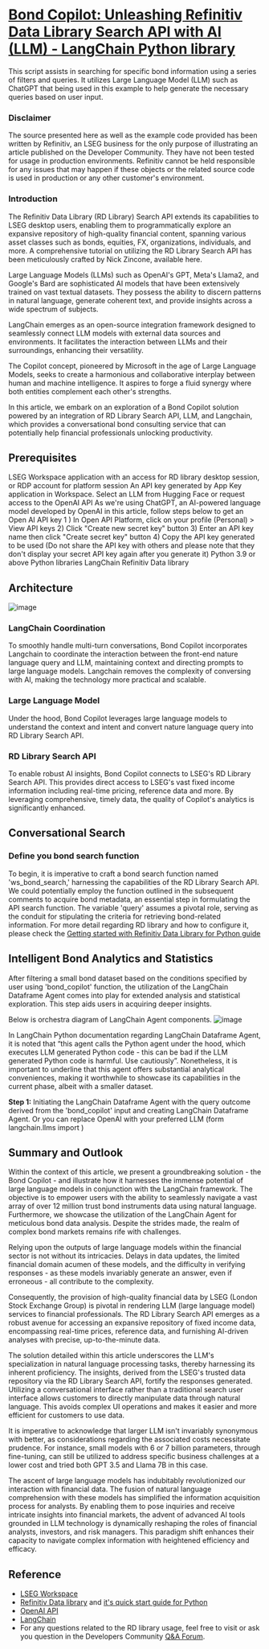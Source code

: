 # [Bond Copilot: Unleashing Refinitiv Data Library Search API with AI (LLM) - LangChain Python library](https://developers.refinitiv.com/en/article-catalog/article/bond-copilot--unleashing-rd-lib-search-api-with-ai-llm-langchain)
This script assists in searching for specific bond information using a series of filters and queries. It utilizes Large Language Model (LLM) such as ChatGPT that being used in this example to help generate the necessary queries based on user input.

### Disclaimer
The source presented here as well as the example code provided has been written by Refinitiv, an LSEG business for the only purpose of illustrating an article published on the Developer Community. They have not been tested for usage in production environments. Refinitiv cannot be held responsible for any issues that may happen if these objects or the related source code is used in production or any other customer's environment.

### Introduction
The Refinitiv Data Library (RD Library) Search API extends its capabilities to LSEG desktop users, enabling them to programmatically explore an expansive repository of high-quality financial content, spanning various asset classes such as bonds, equities, FX, organizations, individuals, and more. A comprehensive tutorial on utilizing the RD Library Search API has been meticulously crafted by Nick Zincone, available here.

Large Language Models (LLMs) such as OpenAI's GPT, Meta's Llama2, and Google's Bard are sophisticated AI models that have been extensively trained on vast textual datasets. They possess the ability to discern patterns in natural language, generate coherent text, and provide insights across a wide spectrum of subjects.

LangChain emerges as an open-source integration framework designed to seamlessly connect LLM models with external data sources and environments. It facilitates the interaction between LLMs and their surroundings, enhancing their versatility.

The Copilot concept, pioneered by Microsoft in the age of Large Language Models, seeks to create a harmonious and collaborative interplay between human and machine intelligence. It aspires to forge a fluid synergy where both entities complement each other's strengths.

In this article, we embark on an exploration of a Bond Copilot solution powered by an integration of RD Library Search API, LLM, and Langchain, which provides a conversational bond consulting service that can potentially help financial professionals unlocking productivity.

## Prerequisites
LSEG Workspace application with an access for RD library desktop session, or RDP account for platform session
An API key generated by App Key application in Workspace.
Select an LLM from Hugging Face or request access to the OpenAI API
As we're using ChatGPT, an AI-powered language model developed by OpenAI in this article, follow steps below to get an Open AI API key
1 ) In Open API Platform, click on your profile (Personal) > View API keys
2) Click "Create new secret key" button
3) Enter an API key name then click "Create secret key" button
4) Copy the API key generated to be used (Do not share the API key with others and please note that they don't display your secret API key again after you generate it)
Python 3.9 or above
Python libraries
LangChain
Refinitiv Data library

## Architecture
![image](https://github.com/Refinitiv-API-Samples/Article.RD.Python.BondCopilot/assets/89068039/3058a488-716f-459b-8270-6a85ba2e2953)

### LangChain Coordination
To smoothly handle multi-turn conversations, Bond Copilot incorporates Langchain to coordinate the interaction between the front-end nature language query and LLM, maintaining context and directing prompts to large language models. Langchain removes the complexity of conversing with AI, making the technology more practical and scalable.

### Large Language Model
Under the hood, Bond Copilot leverages large language models to understand the context and intent and convert nature language query into RD Library Search API.

### RD Library Search API
To enable robust AI insights, Bond Copilot connects to LSEG's RD Library Search API. This provides direct access to LSEG's vast fixed income information including real-time pricing, reference data and more. By leveraging comprehensive, timely data, the quality of Copilot's analytics is significantly enhanced.

## Conversational Search
### Define you bond search function
To begin, it is imperative to craft a bond search function named 'ws_bond_search,' harnessing the capabilities of the RD Library Search API. We could potentially employ the function outlined in the subsequent comments to acquire bond metadata, an essential step in formulating the API search function. The variable 'query' assumes a pivotal role, serving as the conduit for stipulating the criteria for retrieving bond-related information.
For more detail regarding RD library and how to configure it, please check the [Getting started with Refinitiv Data Library for Python guide](https://developers.refinitiv.com/en/api-catalog/refinitiv-data-platform/refinitiv-data-library-for-python/quick-start#getting-started-with-python)

## Intelligent Bond Analytics and Statistics
After filtering a small bond dataset based on the conditions specified by user using 'bond_copilot' function, the utilization of the LangChain Dataframe Agent comes into play for extended analysis and statistical exploration. This step aids users in acquiring deeper insights.

Below is orchestra diagram of LangChain Agent components.
![image](https://github.com/Refinitiv-API-Samples/Article.RD.Python.BondCopilot/assets/89068039/81ed0d4b-661c-457f-b32d-0b19b79eb745)

In LangChain Python documentation regarding LangChain Dataframe Agent, it is noted that “this agent calls the Python agent under the hood, which executes LLM generated Python code - this can be bad if the LLM generated Python code is harmful. Use cautiously”. Nonetheless, it is important to underline that this agent offers substantial analytical conveniences, making it worthwhile to showcase its capabilities in the current phase, albeit with a smaller dataset.

**Step 1:** Initiating the LangChain Dataframe Agent with the query outcome derived from the 'bond_copilot' input and creating LangChain Dataframe Agent.
Or you can replace OpenAI with your preferred LLM (form langchain.llms import <your preferred LLM>)
## Summary and Outlook
Within the context of this article, we present a groundbreaking solution - the Bond Copilot - and illustrate how it harnesses the immense potential of large language models in conjunction with the LangChain framework. The objective is to empower users with the ability to seamlessly navigate a vast array of over 12 million trust bond instruments data using natural language. Furthermore, we showcase the utilization of the LangChain Agent for meticulous bond data analysis. Despite the strides made, the realm of complex bond markets remains rife with challenges.

Relying upon the outputs of large language models within the financial sector is not without its intricacies. Delays in data updates, the limited financial domain acumen of these models, and the difficulty in verifying responses - as these models invariably generate an answer, even if erroneous - all contribute to the complexity.

Consequently, the provision of high-quality financial data by LSEG (London Stock Exchange Group) is pivotal in rendering LLM (large language model) services to financial professionals. The RD Library Search API emerges as a robust avenue for accessing an expansive repository of fixed income data, encompassing real-time prices, reference data, and furnishing AI-driven analyses with precise, up-to-the-minute data.

The solution detailed within this article underscores the LLM's specialization in natural language processing tasks, thereby harnessing its inherent proficiency. The insights, derived from the LSEG's trusted data repository via the RD Library Search API, fortify the responses generated.
Utilizing a conversational interface rather than a traditional search user interface allows customers to directly manipulate data through natural language. This avoids complex UI operations and makes it easier and more efficient for customers to use data.

It is imperative to acknowledge that larger LLM isn't invariably synonymous with better, as considerations regarding the associated costs necessitate prudence. For instance, small models with 6 or 7 billion parameters, through fine-tuning, can still be utilized to address specific business challenges at a lower cost and tried both GPT 3.5 and Llama 7B in this case.

The ascent of large language models has indubitably revolutionized our interaction with financial data. The fusion of natural language comprehension with these models has simplified the information acquisition process for analysts. By enabling them to pose inquiries and receive intricate insights into financial markets, the advent of advanced AI tools grounded in LLM technology is dynamically reshaping the roles of financial analysts, investors, and risk managers. This paradigm shift enhances their capacity to navigate complex information with heightened efficiency and efficacy.

## Reference
- [LSEG Workspace](https://www.refinitiv.com/en/products/refinitiv-workspace/)
- [Refinitiv Data library](https://developers.refinitiv.com/en/api-catalog/refinitiv-data-platform/refinitiv-data-library-for-python) and [it's quick start guide for Python](https://developers.refinitiv.com/en/api-catalog/refinitiv-data-platform/refinitiv-data-library-for-python/quick-start#getting-started-with-python)
- [OpenAI API](https://platform.openai.com/)
- [LangChain](https://python.langchain.com/docs/get_started/introduction)
- For any questions related to the RD library usage, feel free to visit or ask you question in the Developers Community [Q&A Forum](https://community.developers.refinitiv.com/index.html).
